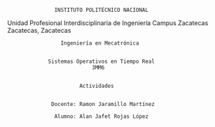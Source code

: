 			       INSTITUTO POLITÉCNICO NACIONAL
Unidad Profesional Interdisciplinaria de Ingeniería Campus Zacatecas
				       Zacatecas, Zacatecas

				     Ingeniería en Mecatrónica


			     Sistemas Operativos en Tiempo Real
						       3MM6


					       Actividades


			      Docente: Ramon Jaramillo Martínez

			       Alumno: Alan Jafet Rojas López
